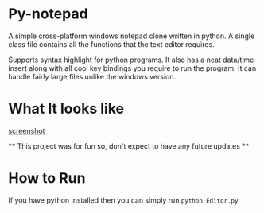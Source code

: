 # Py-notepad

A simple cross-platform windows notepad clone written in python.
A single class file contains all the functions that the text editor requires.

Supports syntax highlight for python programs. It also has a neat data/time insert along with all cool key bindings you require to run the program.
It can handle fairly large files unlike the windows version. 


# What It looks like
[screenshot](https://raw.githubusercontent.com/GnikDroy/py-notepad/master/screenshots/screenshot.png)

** This project was for fun so, don't expect to have any future updates **

# How to Run

If you have python installed then you can simply run `python Editor.py`
